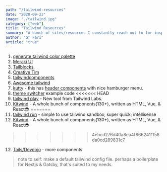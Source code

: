 ```yaml
---
path: "/tailwind-resources"
date: "2020-09-23"
image: "./tailwind.jpg"
category: ["web"]
title: "Tailwind Resources"
summary: "A bunch of sites/resources I constantly reach out to for inspiration when using tailwind, which is like all the time"
author: "GT Fari"
article: "true"
---
```


1. [generate tailwind color palette](https://javisperez.github.io/tailwindcolorshades/#/)
3. [Meraki UI](https://merakiui.com)
4. [Tailblocks](https://mertjf.github.io/tailblocks/)
5. [Creative Tim](https://www.creative-tim.com/learning-lab/tailwind-starter-kit/presentation)
6. [tailwindcomponents](https://tailwindcomponents.com/)
7. [Awesome tailwind](https://github.com/aniftyco/awesome-tailwindcss)
8. [kutty](https://kutty.netlify.app/docs/) - this has [header components](https://kutty.netlify.app/components/headers/) with nice hamburger menu.
9. [theme switcher](https://github.com/huphtur/tailwind-theme-switcher) example code
<<<<<<< HEAD
10. [tailwind play](https://play.tailwindcss.com/) - New tool from Tailwind Labs.
11. [Kitwind](https://kitwind.io) - A whole bunch of components(130+), written as HTML, Vue, & React😎
=======
10. [tailwind run](https://tailwind.run/new) - simple to use tailwind sandbox; super quick; intellisense
11. [Kitwind](https://kitwind.io/products/kometa/components) - A whole bunch of components(130+), written as HTML, Vue, & React😎
>>>>>>> 4ebcd276d40a8ea4f8662411158da0cd289831c7
12. [Tails/Devdojo](https://devdojo.com/tailwindcss/components) - more components

> note to self: make a default tailwind config file. perhaps a boilerplate for Nextjs & Gatsby, that's suited to my needs.

